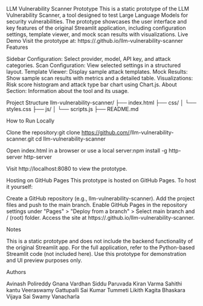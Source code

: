 LLM Vulnerability Scanner Prototype
This is a static prototype of the LLM Vulnerability Scanner, a tool designed to test Large Language Models for security vulnerabilities. The prototype showcases the user interface and key features of the original Streamlit application, including configuration settings, template viewer, and mock scan results with visualizations.
Live Demo
Visit the prototype at: https://.github.io/llm-vulnerability-scanner
Features

Sidebar Configuration: Select provider, model, API key, and attack categories.
Scan Configuration: View selected settings in a structured layout.
Template Viewer: Display sample attack templates.
Mock Results: Show sample scan results with metrics and a detailed table.
Visualizations: Risk score histogram and attack type bar chart using Chart.js.
About Section: Information about the tool and its usage.

Project Structure
llm-vulnerability-scanner/
├── index.html
├── css/
│   └── styles.css
├── js/
│   └── scripts.js
├── README.md

How to Run Locally

Clone the repository:git clone https://github.com/<your-username>/llm-vulnerability-scanner.git
cd llm-vulnerability-scanner


Open index.html in a browser or use a local server:npm install -g http-server
http-server


Visit http://localhost:8080 to view the prototype.

Hosting on GitHub Pages
This prototype is hosted on GitHub Pages. To host it yourself:

Create a GitHub repository (e.g., llm-vulnerability-scanner).
Add the project files and push to the main branch.
Enable GitHub Pages in the repository settings under "Pages" > "Deploy from a branch" > Select main branch and / (root) folder.
Access the site at https://<your-username>.github.io/llm-vulnerability-scanner.

Notes

This is a static prototype and does not include the backend functionality of the original Streamlit app.
For the full application, refer to the Python-based Streamlit code (not included here).
Use this prototype for demonstration and UI preview purposes only.

Authors

Avinash Polireddy
Gnana Vardhan Siddu Paruvada
Kiran Varma
Sahithi kantu
Veeraswamy Gattupalli
Sai Kumar Tummeti
Likith Kagita
Bhaskara Vijaya Sai Swamy Vanacharla